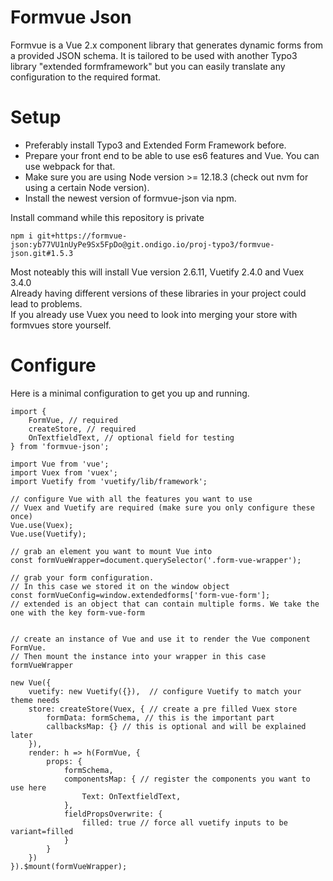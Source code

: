 # Formvue Json

Formvue is a Vue 2.x component library that generates dynamic forms from a provided JSON schema.
It is tailored to be used with another Typo3 library "extended formframework" but you can easily translate any configuration to the required format.

# Setup

- Preferably install Typo3 and Extended Form Framework before.
- Prepare your front end to be able to use es6 features and Vue. You can use webpack for that.
- Make sure you are using Node version >= 12.18.3 (check out nvm for using a certain Node version).
- Install the newest version of formvue-json via npm.

Install command while this repository is private

```
npm i git+https://formvue-json:yb77VU1nUyPe9Sx5FpDo@git.ondigo.io/proj-typo3/formvue-json.git#1.5.3
```

Most noteably this will install Vue version 2.6.11, Vuetify 2.4.0 and Vuex 3.4.0  
Already having different versions of these libraries in your project could lead to problems.   
If you already use Vuex you need to look into merging your store with formvues store yourself.

# Configure

Here is a minimal configuration to get you up and running.

```
import {
	FormVue, // required
	createStore, // required
	OnTextfieldText, // optional field for testing
} from 'formvue-json'; 

import Vue from 'vue';
import Vuex from 'vuex';
import Vuetify from 'vuetify/lib/framework';

// configure Vue with all the features you want to use
// Vuex and Vuetify are required (make sure you only configure these once)
Vue.use(Vuex);
Vue.use(Vuetify);

// grab an element you want to mount Vue into
const formVueWrapper=document.querySelector('.form-vue-wrapper');

// grab your form configuration.
// In this case we stored it on the window object
const formVueConfig=window.extendedforms['form-vue-form']; 
// extended is an object that can contain multiple forms. We take the one with the key form-vue-form


// create an instance of Vue and use it to render the Vue component FormVue.
// Then mount the instance into your wrapper in this case formVueWrapper

new Vue({
    vuetify: new Vuetify({}),  // configure Vuetify to match your theme needs
    store: createStore(Vuex, { // create a pre filled Vuex store
        formData: formSchema, // this is the important part
        callbacksMap: {} // this is optional and will be explained later
    }),
    render: h => h(FormVue, {
        props: {
            formSchema,
            componentsMap: { // register the components you want to use here
                Text: OnTextfieldText,
            },
            fieldPropsOverwrite: {
                filled: true // force all vuetify inputs to be variant=filled
            }
        }
    })
}).$mount(formVueWrapper);


```
